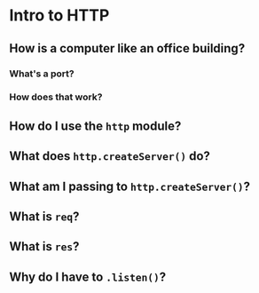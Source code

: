 # Intro to HTTP

## How is a computer like an office building?

### What's a port?

### How does that work?

## How do I use the `http` module?

## What does `http.createServer()` do?

## What am I passing to `http.createServer()`?

## What is `req`?

## What is `res`?

## Why do I have to `.listen()`?